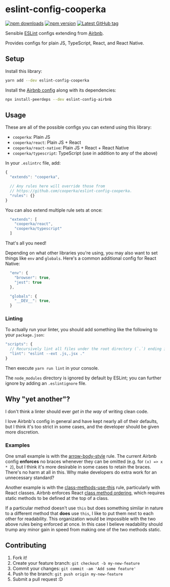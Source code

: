 # eslint-config-cooperka

[![npm downloads](https://img.shields.io/npm/dm/eslint-config-cooperka.svg)](https://www.npmjs.com/package/eslint-config-cooperka)
[![npm version](https://img.shields.io/npm/v/eslint-config-cooperka.svg)](https://www.npmjs.com/package/eslint-config-cooperka)
[![Latest GitHub tag](https://img.shields.io/github/tag/cooperka/eslint-config-cooperka.svg)](https://github.com/cooperka/eslint-config-cooperka)

Sensible [ESLint](http://eslint.org/) configs extending from [Airbnb](https://github.com/airbnb/javascript).

Provides configs for plain JS, TypeScript, React, and React Native.

## Setup

Install this library:

```bash
yarn add --dev eslint-config-cooperka
```

Install the [Airbnb config](https://www.npmjs.com/package/eslint-config-airbnb) along with its dependencies:

```bash
npx install-peerdeps --dev eslint-config-airbnb
```

## Usage

These are all of the possible configs you can extend using this library:
- `cooperka`: Plain JS
- `cooperka/react`: Plain JS + React
- `cooperka/react-native`: Plain JS + React + React Native
- `cooperka/typescript`: TypeScript (use in addition to any of the above)

In your `.eslintrc` file, add:

```js
{
  "extends": "cooperka",

  // Any rules here will override those from
  // https://github.com/cooperka/eslint-config-cooperka.
  "rules": {}
}

```

You can also extend multiple rule sets at once:

```js
  "extends": [
    "cooperka/react",
    "cooperka/typescript"
  ]
```

That's all you need!

Depending on what other libraries you're using, you may also want to set things like `env` and `globals`.
Here's a common additional config for React Native:

```js
  "env": {
    "browser": true,
    "jest": true
  },

  "globals": {
    "__DEV__": true,
  }
```

### Linting

To actually run your linter, you should add something like the following to your `package.json`:

```js
"scripts": {
  // Recursively lint all files under the root directory (`.`) ending in `.js` or `.jsx`:
  "lint": "eslint --ext .js,.jsx ."
}
```

Then execute `yarn run lint` in your console.

The `node_modules` directory is ignored by default by ESLint; you can further ignore by adding an `.eslintignore` file.

## Why "yet another"?

I don't think a linter should ever *get in the way* of writing clean code.

I love Airbnb's config in general and have kept nearly all of their defaults,
but I think it's too strict in some cases, and the developer should be given more discretion.

### Examples

One small example is with the [arrow-body-style](http://eslint.org/docs/rules/arrow-body-style) rule.
The current Airbnb config **enforces** no braces whenever they can be omitted (e.g. for `(x) => x * 2`),
but I think it's more desirable in some cases to retain the braces. There's no harm at all in this.
Why make developers do extra work for an unnecessary standard?

Another example is with the [class-methods-use-this](http://eslint.org/docs/rules/class-methods-use-this) rule,
particularly with React classes.
Airbnb enforces React [class method ordering](https://github.com/airbnb/javascript/tree/master/react#ordering),
which requires static methods to be defined at the top of a class.

If a particular method doesn't use `this` but does something similar in nature to a different method
that **does** use `this`, I like to put them next to each other for readability.
This organization would be impossible with the two above rules being enforced at once.
In this case I believe readability should trump any minor gain in speed from making one of the two methods static.

## Contributing

1. Fork it!
2. Create your feature branch: `git checkout -b my-new-feature`
3. Commit your changes: `git commit -am 'Add some feature'`
4. Push to the branch: `git push origin my-new-feature`
5. Submit a pull request :D
